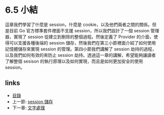# 6.5 小結
這章我們學習了什麼是 session，什麼是 cookie，以及他們兩者之間的關係。但是目前 Go 官方標準套件裡面不支援 session，所以我們設計了一個 session 管理器，實現了 session 從建立到刪除的整個過程。然後定義了 Provider 的介面，使得可以支援各種後端的 session 儲存，然後我們在第三小節裡面介紹了如何使用記憶體儲存來實現 session 的管理。第四小節我們講解了 session 劫持的過程，以及我們如何有效的來防止 session 劫持。透過這一章的講解，希望能夠讓讀者了解整個 sesison 的執行原理以及如何實現，而且是如何更加安全的使用 session。
## links
   * [目錄](<preface.md>)
   * 上一節: [session 儲存](<06.4.md>)
   * 下一章: [文字處理](<07.0.md>)
